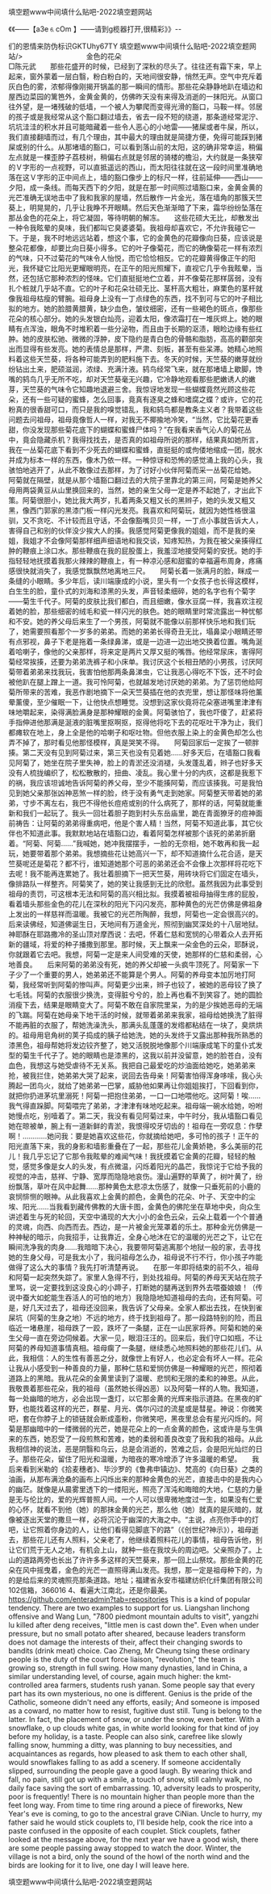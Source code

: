 填空题www中间填什么贴吧-2022填空题网站

《《――【a3e⒍cOm 】――请到g榄器打开,很精彩》》--

们的恩情来防伪标识GKTUhy67TY
填空题www中间填什么贴吧-2022填空题网站/>　　　　　　　　　金色的花朵　　　　　　　　　　　　　　　　　　　　　　　　　　　　□陈元武　　那些花盛开的时候，已经到了深秋的尽头了。往往还有霜下来，早上起来，窗外蒙着一层白翳，粉白粉白的，天地间很安静，悄然无声。空气中充斥着灰白色的雾，浓郁得像刚揭开锅盖的那一瞬间的情形。那些花朵静静地趴在墙边和屋西边菜园的篱笆外，金黄金黄的，仿佛昨天没有来得及消逝的一抹阳光。从窗口往外望，是一堵残破的低墙，一个被人为攀爬而变得光滑的豁口，马鞍一样。邻居的孩子或是我经常从这个豁口翻过墙去，省去一段不短的绕道，那条道经常泥泞、坑坑洼洼的积水并且可能暗藏着一些令人恶心的小地雷――猪屎或者牛屎，所以，我们直接翻墙而过，有几个理由，其中最大的理由就是简捷方便，免得可能踩到猪屎或别的什么。从那堵墙的豁口，可以看到落山前的太阳，这的确非常幸运，稍偏左点就是一棵歪脖子荔枝树，稍偏右点就是邻居的骑楼的檐沿，大约就是一条狭窄的Ｖ字形的一点视野，可以直抵遥远的西山，而太阳往往就在这一段时间里准确地落在这Ｖ字形的正中间点上，墙的豁口像步上的标尺一样，往前延伸――西山――夕阳，成一条线。而每天西下的夕阳，就是在那一时间照过墙豁口来，金黄金黄的光芒准确无误地击中了我和我家的屋墙，然后散作一片金光，落在墙角的那簇天竺葵上，明晃晃的，几乎让我睁不开眼睛。然后天色渐渐暗了下来，霜华纷纷坠落在那丛金色的花朵上，将它凝固，等待明朝的解冻。　　这些花硕大无比，却散发出一种令我眩晕的臭味，我们都叫它臭婆婆菊。我祖母却喜欢它，不允许我碰它一下。于是，我不时地远远站着，想这个事，它的金黄色的花瓣像向日葵，应该说是整朵花都像，却要比向日葵小得多。它的叶子像菊花，而它的确像菊花一样有浓烈　的气味，只不过菊花的气味令人怡悦，而它恰恰相反。它的花瓣黄得像正午的阳光，我怀疑它比阳光更耀眼明亮，在正午的阳光照耀下，直视它几乎令我眩晕，当然，还包括它那种浓烈的怪味。它们直挺挺地伫立着，并不像菊花那样孱弱，没有扎个桩就几乎站不直。它的叶子和花朵壮硕无比、茎杆高大粗壮，麻栗色的茎杆就像我祖母枯瘦的臂腕。祖母身上没有一丁点绿色的东西，找不到可与它的叶子相比拟的地方。她的脸腊黄腊黄，缺少血色，皱纹细密，还有一些褐色的斑点，像那些花朵的核心部分。她的头发银白灿亮，迎着太阳，像浓霜打在一堆灰烬上。她的眼睛有点浑浊，眼角不时堆积着一些分泌物，而且由于长期的沤渍，眼睑边缘有些红肿。她的皮肤松驰、微微的浮肿，皮下隐约是青白色的骨骼和脂肪，高高的颧部突出而显得有些发亮。她的表情总是那样，严肃、刻板，甚至有些呆滞。她精心地照料着这些天竺葵，将各种可能弄到的肥料施下去。冬天的时候，天竺葵的嫩芽就纷纷钻出土来，肥硕滋润，浓绿、充满汁液。鸫鸟经常飞来，就在那堵墙上歇脚，馋嘴的鸫鸟几乎无所不吃，却对天竺葵毫无兴趣，它冷静地观看那些肥嫩诱人的嫩芽，天竺葵的气味令它知趣地退避三舍。我惊讶地发现一些蝴蝶竟然光顾这些花朵，还有一些可疑的蜜蜂，怎么回事，竟真有逐臭之蜂和嗜腐之蝶？或许，它的花粉真的很香甜可口，而只是我的嗅觉错乱，我和鸫鸟都是教条主义者？我带着这些问题去问祖母，祖母竟像哲人一样，对我无不揶揄地冷笑，“当然，它比菊花更香甜，你没发现那些菊花底下的蝴蝶和蜜蜂尸体吗？”在我看来香气沁人的菊花丛中，竟会隐藏杀机？我得找找去，是否真的如祖母所说的那样，结果真如她所言，我在一丛菊花底下看到不少死去的蝴蝶和蜜蜂，直挺挺的或佝偻地缩成一团，脱水并成为标本一样的东西，像木乃依一样。一种惊讶和恐怖的感觉涌上我的心头，我骇怕地逃开了，从此不敢像过去那样，为了讨好小伙伴阿菊而采一丛菊花给她。　　阿菊就在隔壁，就是从那个墙豁口翻过去的大院子里靠北的第三间，阿菊是她养父母用两袋黄豆从山里换回来的，当然，她的亲生父母一定是养不起她了，才出此下策。阿菊很胆小，她比我大两岁，扎着两条又粗又长的黑辫子，她的头发又粗又黑，像西门郭家的黑漆门板一样闪光发亮。我喜欢和阿菊玩，就因为她性格很温驯，又不贪吃、不计较而且守话，不会像豁嘴贝贝一样，一丁点小事就告诉大人，害得自己和别的伙伴没少挨大人的揍。我感觉阿菊更像我的姐姐，而不是我的亲姐，我姐才不会像阿菊那样细声细语地和我交谈，知疼知热，为我在被父亲揍得红肿的鞭痕上涂口水。那些鞭痕在我的屁股蛋上，我羞涩地接受阿菊的安抚。她的手指轻轻地抚摸着我那火辣辣的鞭痕上，有一种凉沁感和甜蜜的幸福遍布周身，疼痛感很快就消失了，我感觉飘飘然地离地三尺。　　阿菊长着一张满月的脸，眯成一条缝的小眼睛。多少年后，读川端康成的小说，里头有一个女孩子也长得这模样，白生生的脸，童仆式的刘海和漆黑的头发，声音轻柔细碎，她的名字也有个菊字――菊生千代子。阿菊的皮肤比我们都白，而且细嫩，像水豆腐一样，我喜欢注视着她的脸，那些细密的绒毛和瓷一样闪光的肤色。她的眼睛里时常流露出一种忧郁和不安。她的养父母后来生了一个男孩，阿菊就不能像以前那样快乐地和我们玩了，她需要照看那个一岁多的弟弟。而她的弟弟长得奇丑无比，塌鼻梁小眼睛还带有点邪视，鼻子下老是拖着一条绿鼻涕，或是一边进一边出地交换着位置。嘴角涎着哈喇子，像他的父亲那样，将来定是两片又厚又挺的嘴唇。他经常尿床，害得阿菊经常挨揍，还要为弟弟洗裤子和小床单。我讨厌这个长相丑陋的小男孩，讨厌阿菊带着弟弟来找我玩，我害怕他那两条鼻涕虫，它让我恶心得吃不下饭，还不时会被他趴在腿上蹭上一道。我可怜阿菊，也就越发地讨厌她的弟弟。为了惩罚他给阿菊所带来的苦难，我恶作剧地摘下一朵天竺葵插在他的衣兜里，想让那怪味将他薰晕薰傻，至少催眠一下，让他快点想睡觉。没想到这家伙竟将花朵塞进嘴里津津有味地嚼起来，染得满脸满身是那种耀眼的金黄。阿菊骇怕了，我也吓傻了，赶紧将手指伸进他那满是涎液的脏嘴里抠啊抠，抠得他将吃下去的花呕吐干净为止，我们都瘫软在地上，身上全是他的哈喇子和呕吐物。但他衣服上染上的金黄色却怎么也弄不掉了，那时看见他那怪模样，真是哭笑不得。　　阿菊回家后一定挨了一顿胖揍。第二天没有见到阿菊过来，第三天也没有见着她……好多天后，在墙豁口我看见阿菊了，她坐在院子里失神，脸上的青淤还没消褪，头发蓬乱着，辫子也好多天没有人梳拢编织了，松松散散的，扭曲、凌乱。我心里十分的内疚，这都是我惹下的祸，我应该坦诚地告诉阿菊的养父母，至少不能揍阿菊，而应该揍我。可是我怕见到她父亲那张凶神恶煞一样的脸，终于没有勇气走到她家。阿菊整天带着她的弟弟，寸步不离左右，我巴不得他长痘疮或别的什么病死了，那样的话，阿菊就能重新和我们一起玩了。我头一回壮着胆子跑到村头东岳庙里，跪在青面獠牙的痘神面前祷告：让阿菊的弟弟得重病吧，他是个害人精！当然，阿菊不知道此事，其它伙伴也不知道此事。我默默地站在墙豁口边，看着阿菊怎样被那个该死的弟弟折磨着。“阿菊、阿菊……”我喊她，她冲我摆摆手，一脸的无奈相，她不敢再和我一起玩，她要带着那个弟弟。我想摘些花让她高兴一下，却不知道摘什么花合适，是天竺葵呢还是菊花？都不行，谁知道她那个可恶的弟弟还会不会像上次那样将花吃下去呢！我不能再连累她了。我壮着胆摘下一把天竺葵，用砖块将它们固定在墙头，像排路队一样整齐。阿菊笑了，她的笑让我感到无比的欣慰。虽然我因为此事受到祖母的责罚，可这根本无法和阿菊的高兴相比拟。我摸着被祖母抽得生疼的屁股，看着墙头那些金色的花儿在深秋的阳光下闪闪发亮，那种黄色的光芒仿佛是佛祖身上发出的一样慈祥而温暖。我被它的光芒所陶醉，我想，阿菊也一定会很高兴的。后来读佛经，知道佛诞生日，天地间有万道金光，照彻到幽冥深处的十八层地狱。神耶酥在耶路撒冷的圣山顶对摩西说：去吧，怀着仁慈和宽悯的心带着众人去开拓新的疆域，将爱的种子播撒到那里。那时候，天上飘来一朵金色的云朵，耶酥说，你就跟着它去吧。我想，阿菊一定是来人间受难的天使，她那样的仁慈和柔弱，心地善良。　　后来阿菊的弟弟没有死，她的养父却被一头疯牛顶死了。阿菊家一下子少了一个重要的男人，她弟弟还不能算是个男人。阿菊的养母变本加厉地打阿菊，我经常听到阿菊的惨叫声。阿菊更少出来，辫子也铰了，被她的恶母铰了换了七毛钱。阿菊的衣服很少换洗，变得脏兮兮的，脸上再也看不到笑容了。她的圆脸消瘦下去，结果是眼睛变大了。阿菊不敢在自家院里呆，为的是少挨她恶母的无端的飞踹。阿菊在她母亲下地干活的时候，就带着弟弟来我家，祖母给她换洗了脏得不能再脏的衣服了，帮她洗澡洗头，那满头乱蓬蓬的发绺都粘结在一块了，臭烘烘的。祖母用皂角树的荚子捣成的胰子给她洗，她的头发终于又露出那种我所熟悉的漆黑色，祖母帮她将发边铰齐整了，她又活脱脱地像那个川端康成笔下的童仆式发型的菊生千代子了。她的眼睛也是漆黑的，这我以前并没留意，她的脸苍白，没有血色，我想这与她受虐待不无关系。我把自己最爱吃的炒油面给她吃，她弟弟来抢，被我拦住，她弟弟大哭了起来，说回去告母亲！阿菊害怕得浑身哆嗦，我心头腾起一团鸟火，就给了她弟弟一巴掌，威胁他如果再让你姐姐挨打，下回看到你，就把你扔进茅坑里溺死！阿菊一把抱住弟弟，一口一口地喂他吃。这阿菊！唉……我气得直跺脚。阿菊喂完了弟弟，才津津有味地吃起来。祖母端一碗水给她，吩咐她慢点吃，别噎着了。第二天，我没有看见阿菊过来，中午时分，我从墙豁口看见她在晾被单，腕上有一道新鲜的青淤，我恨得咬牙切齿的！祖母在一旁叹息：作孽啊！…………她问我：要是她喜欢这些花，你就摘给她吧，多可怜的孩子！正午的阳光直落下来，我的身影和墙影重叠在了一起，那些花儿金黄娇艳，多么美丽的花儿！我几乎忘记了它那令我眩晕的难闻气味！我抚摸着它金黄的花瓣，轻轻的触觉，感觉多像是女人的头发，有点微温，闪烁着阳光的晶芒，我惊诧于它给予我的视觉的冲击，慈祥、宁静、宽厚而隐隐地哀伤。漫山遍野的草黄了，树叶黄了，纷纷飘落，草叶在风中起舞……那种黄色太悲凉太伤感了，就像一只垂死前的小鹿的哀悯悱恻的眼神。从此我喜欢上金黄的颜色，金黄色的花朵、叶子、天空中的尘埃、阳光……当我看到藏传佛教的大唐卡图，金黄色的佛陀坐在草地中央，向众生讲述着生与死的轮回，天空中涌现的大大小小的金色云朵，云朵上载着一个个普通的灵魂，向西、向西而去。西边，是一片被金光笼罩着的乐土。那种金光仿佛是一种神秘的暗示，向我招手，让我靠近，全身心地沐在它的温暖的光芒之下，让它在瞬间洗净我的肉身……我暗暗下决心，我要带阿菊逃离那个地狱一般的家，去寻找她的生身父母，可是我太小了，我问祖母怎么办，祖母说不行不行，你小孩子咋能做得了这么大的事情？我先打听清楚再说。　　在那一年即将结束的前不久，祖母和阿菊一起突然失踪了。家里人急得不行，到处找祖母。阿菊的养母天天站在院子里骂，说一定要找到这没良心的小蹄子，打断她的腿再送到界外去喂蚕娘娘！（传说中蚕大如蛇能生吞活人的可怕的地方）我隐隐地知道祖母的去向，还有阿菊。可是，好几天过去了，祖母还没回来，我告诉了父母亲。全家人都出去找，在快到雀屎坑（阿菊的生身之地）不远的地方，终于找到祖母了。那一段路特别的险，而且临近一堵悬崖，祖母跌了一跤，跌坏了一条腿，正在一山民家将养。阿菊和她的亲生父母一直在旁边伺候着。大家一见，眼泪汪汪的。回来后，我们守口如瓶，不让阿菊的养母知道事情真相。祖母瘸了一条腿，继续悉心地照料她的那些花儿们。从此，我相信：人的生性有善恶之分，就像世上有好人，也必定会有坏人一样。花朵让我从小感受到一种善良的力量，那种仁慈和爱悯仿佛是一种耀眼的光芒，照彻着道路上的黑暗。我从花朵的金黄里读到了温暖、悲悯和无限的柔和的神恩。从此，我敬畏着那些花朵，我的祖母（虽然她长得凶恶）以及阿菊一样的人物。我知道，每一处幽暗的地方，必会出现一盏灯，以它那金黄的光辉来指示道路。在黑夜的旷野，也能找着这样的光芒，群星、月光、偶尔闪过的流星或是彗星。神说：你微笑吧，套在你脖子上的锁链就会断成齑粉，你微笑吧，黑夜里总会有星光闪烁的。阿菊是那幽暗中的一缕微弱的光芒，她是花朵上的一点金黄的颜色，这或许是与生俱来的东西，她忍受了一段煎熬和苦难，她的柔弱和善良改变了我和我的祖母。从此我相信神的说法，恶是阴翳和乌云，总是会消逝的，苦难之后，会是阳光灿烂的日子。那些花朵，留住了阳光和温暖，为暗夜的寒冷增添了许多温暖的希望。　　我后来看到米勒的《拾麦穗者》、毕沙罗的《鲁弗申镇边》、梵高的《向日葵》之类的油画，从那布满沧桑的画布上闪烁出来的那种金黄色的光芒，直接击中的是我内心的幽茫。就像是从晨雾里透下的一缕阳光，照亮了浑沌和晦暗的大地，仁慈的力量是无与伦比的，爱的光辉普照人间。一个人可以很卑微地度过一生，如果没有仁爱的心怀，就看不到他（她）的那抹金黄的光芒，那么他（她）就真的是灰暗的，就像被逐出天堂的撒旦一样，必将沉沦于幽深的大海之中。“主说，点亮你手中的灯吧，让它照着你身边的人，让他们看得见脚底下的路”（《创世纪?神示》），祖母逝去，那些花儿还有人照料，父亲老了，他继续着照料花儿的事情，祖母告诉他，别让它们荒于无人之地，有机会上山，就种一些在我坟头的周边吧。父亲照办了。上山的道路两旁也长出了许许多多这样的天竺葵来，那一回上山祭坟。那些金黄的花朵在风中摇曳着，金色的光芒一直照得满山发亮。我想，那一定是祖母种下的，为的是给后来的灵魂照亮那条道路。地址；福建省永安市福建纺织化纤集团有限公司102信箱，366016
	4、看遍大江南北，还是你最美。
https://github.com/enteradmin?tab=repositories
This is a kind of popular tendency.
There are two examples to support for us.
Liangshan linchong offensive and Wang Lun, "7800 piedmont mountain adults to visit", yangzhi lu killed after deng receives, "little men is cast down the".
Even when under pressure, but no small potato after sheared, because leaders transform does not damage the interests of their, affect their changing swords to bandits (drink meat) choice.
Cao Zheng, Mr Cheung tsing these ordinary people is the duty of the court force liaison, "revolution," the team is growing so, strength in full swing.
How many dynasties, land in China, a similar understanding level, of course, again much higher: the kmt-controlled area farmers, students rush yanan.
Some people say that every part has its own mysterious, no one is different.
Genius is the pride of the Catholic, someone didn't need any efforts, easily;
And someone is imposed as a coward, no matter how to resist, fugitive dust still.
Tung is belong to the latter.
In fact, the placement of snow, or under the snow, even better.
With a snowflake, o up clouds white gas, in white world looking for that kind of joy before my holiday, is a taste.
People can also sink, carefree like slowly falling snow, humming a ditty, was planning to buy necessities, and acquaintances as regards, how pleased to ask them to each other shall, would snowflakes falling to as add a scenery.
If someone accidentally slipped, surrounding the people gave a good laugh.
By wearing thick and fall, no pain, still got up with a smile, a touch of snow, still calmly walk, no daily face saving the sort of embarrassing.
10, adversity leads to prosperity, poor is frequently!
There is no mountain higher than people more than the feet long way.
From time to time ring around a piece of fireworks, New Year's eve is coming, to go to the ancestral grave CiNian.
Uncle to hurry, my father said he would stick couplets to, I'll beside help, cook the rice into a paste confused in the opposite of each couplet.
Stick couplets, father looked at the message above, for the next year we have a good wish, there are some people passing away stopped to watch the door.
Winter, the village is not a bird, only the sound of the howl of the north wind and the birds are looking for it to live, one day I will leave here.




填空题www中间填什么贴吧-2022填空题网站
